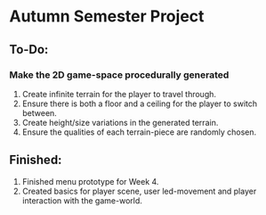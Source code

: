 # Autumn Semester Project


## To-Do:

### Make the 2D game-space procedurally generated
1. Create infinite terrain for the player to travel through.
2. Ensure there is both a floor and a ceiling for the player to switch between.
3. Create height/size variations in the generated terrain.
4. Ensure the qualities of each terrain-piece are randomly chosen.

## Finished:

1. Finished menu prototype for Week 4.
2. Created basics for player scene, user led-movement and player interaction with the game-world.
